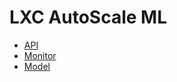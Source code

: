 # LXC AutoScale ML

- [API](https://github.com/fabriziosalmi/proxmox-lxc-autoscale/blob/main/docs/lxc_autoscale_api.md)
- [Monitor](https://github.com/fabriziosalmi/proxmox-lxc-autoscale/blob/main/docs/lxc_monitor.md)
- [Model](https://github.com/fabriziosalmi/proxmox-lxc-autoscale/blob/main/docs/lxc_model.md)
